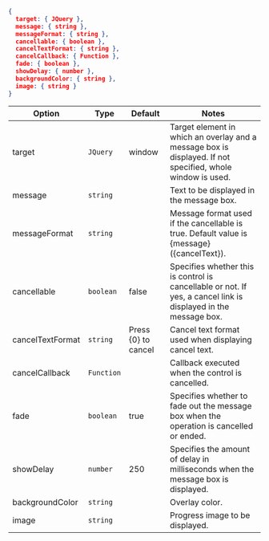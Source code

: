 ```json
{
  target: { JQuery },
  message: { string },
  messageFormat: { string },
  cancellable: { boolean },
  cancelTextFormat: { string },
  cancelCallback: { Function },
  fade: { boolean },
  showDelay: { number },
  backgroundColor: { string },
  image: { string }
}
```

| Option           | Type       | Default             | Notes                                                                                                           |
| ---------------- | ---------- | ------------------- | --------------------------------------------------------------------------------------------------------------- |
| target           | `JQuery`   | window              | Target element in which an overlay and a message box is displayed. If not specified, whole window is used.      |
| message          | `string`   |                     | Text to be displayed in the message box.                                                                        |
| messageFormat    | `string`   |                     | Message format used if the cancellable is true. Default value is {message}({cancelText}).                       |
| cancellable      | `boolean`  | false               | Specifies whether this is control is cancellable or not. If yes, a cancel link is displayed in the message box. |
| cancelTextFormat | `string`   | Press {0} to cancel | Cancel text format used when displaying cancel text.                                                            |
| cancelCallback   | `Function` |                     | Callback executed when the control is cancelled.                                                                |
| fade             | `boolean`  | true                | Specifies whether to fade out the message box when the operation is cancelled or ended.                         |
| showDelay        | `number`   | 250                 | Specifies the amount of delay in milliseconds when the message box is displayed.                                |
| backgroundColor  | `string`   |                     | Overlay color.                                                                                                  |
| image            | `string`   |                     | Progress image to be displayed.                                                                                 |
